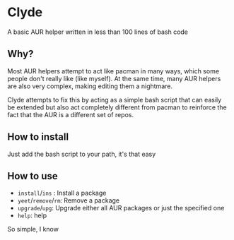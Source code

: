 # Clyde
A basic AUR helper written in less than 100 lines of bash code

## Why?
Most AUR helpers attempt to act like pacman in many ways, which some people don't really like (like myself). At the same time, many AUR helpers are also very complex, making editing them a nightmare.

Clyde attempts to fix this by acting as a simple bash script that can easily be extended but also act completely different from pacman to reinforce the fact that the AUR is a different set of repos.

## How to install
Just add the bash script to your path, it's that easy

## How to use
* `install`/`ins` : Install a package
* `yeet`/`remove`/`rm`: Remove a package
* `upgrade`/`upg`: Upgrade either all AUR packages or just the specified one
* `help`: help

So simple, I know

